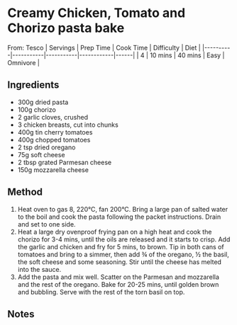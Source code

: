 # Creamy Chicken, Tomato and Chorizo pasta bake 
From: Tesco
| Servings | Prep Time | Cook Time | Difficulty | Diet | 
|----------|-----------|-----------|------------|------|
| 4 | 10 mins | 40 mins | Easy | Omnivore |

## Ingredients
* 300g dried pasta
* 100g chorizo
* 2 garlic cloves, crushed
* 3 chicken breasts, cut into chunks
* 400g tin cherry tomatoes
* 400g chopped tomatoes
* 2 tsp dried oregano
* 75g soft cheese
* 2 tbsp grated Parmesan cheese
* 150g mozzarella cheese

## Method
1. Heat oven to gas 8, 220°C, fan 200°C. Bring a large pan of salted water to the boil and cook the pasta following the packet instructions. Drain and set to one side.
2. Heat a large dry ovenproof frying pan on a high heat and cook the chorizo for 3-4 mins, until the oils are released and it starts to crisp. Add the garlic and chicken and fry for 5 mins, to brown. Tip in both cans of tomatoes and bring to a simmer, then add ¾ of the oregano, ½ the basil, the soft cheese and some seasoning. Stir until the cheese has melted into the sauce.
3. Add the pasta and mix well. Scatter on the Parmesan and mozzarella and the rest of the oregano. Bake for 20-25 mins, until golden brown and bubbling. Serve with the rest of the torn basil on top.

## Notes